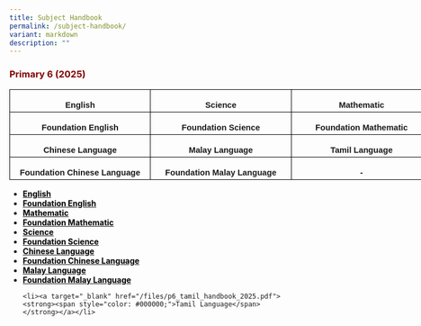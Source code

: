 ```yaml
---
title: Subject Handbook
permalink: /subject-handbook/
variant: markdown
description: ""
---
```

<h3><strong><span style="color: #800000;">Primary 6 (2025)</span></strong></h3>

<table style="width:564.0pt;border-collapse:collapse;mso-yfti-tbllook:1184;
 mso-padding-alt:0in 5.4pt 0in 5.4pt" width="752" cellpadding="0" cellspacing="0" border="0" class="MsoNormalTable"><tbody><tr style="mso-yfti-irow:0;mso-yfti-firstrow:yes;height:30.0pt"><td style="width:188.0pt;border:solid windowtext 1.0pt;padding:
  0in 5.4pt 0in 5.4pt;height:30.0pt" width="251"><p style="margin-bottom:0in;text-align:center;
  line-height:normal" align="center" class="MsoNormal"><b><span style="font-size:11.0pt;font-family:&quot;Arial&quot;,sans-serif;
  mso-fareast-font-family:&quot;Times New Roman&quot;;mso-font-kerning:0pt;mso-ligatures:
  none;mso-bidi-language:TA">English</span></b></p></td><td style="width:188.0pt;border:solid windowtext 1.0pt;border-left:
  none;padding:0in 5.4pt 0in 5.4pt;height:30.0pt" width="251"><p style="margin-bottom:0in;text-align:center;
  line-height:normal" align="center" class="MsoNormal"><b><span style="font-size:11.0pt;font-family:&quot;Arial&quot;,sans-serif;
  mso-fareast-font-family:&quot;Times New Roman&quot;;mso-font-kerning:0pt;mso-ligatures:
  none;mso-bidi-language:TA">Science</span></b></p></td><td style="width:188.0pt;border:solid windowtext 1.0pt;border-left:
  none;padding:0in 5.4pt 0in 5.4pt;height:30.0pt" width="251"><p style="margin-bottom:0in;text-align:center;
  line-height:normal" align="center" class="MsoNormal"><b><span style="font-size:11.0pt;font-family:&quot;Arial&quot;,sans-serif;
  mso-fareast-font-family:&quot;Times New Roman&quot;;mso-font-kerning:0pt;mso-ligatures:
  none;mso-bidi-language:TA">Mathematic</span></b></p></td></tr><tr style="mso-yfti-irow:1;height:30.0pt"><td style="width:188.0pt;border:solid windowtext 1.0pt;border-top:
  none;padding:0in 5.4pt 0in 5.4pt;height:30.0pt" width="251"><p style="margin-bottom:0in;text-align:center;
  line-height:normal" align="center" class="MsoNormal"><b><span style="font-size:11.0pt;font-family:&quot;Arial&quot;,sans-serif;
  mso-fareast-font-family:&quot;Times New Roman&quot;;mso-font-kerning:0pt;mso-ligatures:
  none;mso-bidi-language:TA">Foundation English</span></b></p></td><td style="width:188.0pt;border-top:none;border-left:none;
  border-bottom:solid windowtext 1.0pt;border-right:solid windowtext 1.0pt;
  padding:0in 5.4pt 0in 5.4pt;height:30.0pt" width="251"><p style="margin-bottom:0in;text-align:center;
  line-height:normal" align="center" class="MsoNormal"><b><span style="font-size:11.0pt;font-family:&quot;Arial&quot;,sans-serif;
  mso-fareast-font-family:&quot;Times New Roman&quot;;mso-font-kerning:0pt;mso-ligatures:
  none;mso-bidi-language:TA">Foundation Science</span></b></p></td><td style="width:188.0pt;border-top:none;border-left:none;
  border-bottom:solid windowtext 1.0pt;border-right:solid windowtext 1.0pt;
  padding:0in 5.4pt 0in 5.4pt;height:30.0pt" width="251"><p style="margin-bottom:0in;text-align:center;
  line-height:normal" align="center" class="MsoNormal"><b><span style="font-size:11.0pt;font-family:&quot;Arial&quot;,sans-serif;
  mso-fareast-font-family:&quot;Times New Roman&quot;;mso-font-kerning:0pt;mso-ligatures:
  none;mso-bidi-language:TA">Foundation Mathematic</span></b></p></td></tr><tr style="mso-yfti-irow:2;height:30.0pt"><td style="width:188.0pt;border:solid windowtext 1.0pt;border-top:
  none;padding:0in 5.4pt 0in 5.4pt;height:30.0pt" width="251"><p style="margin-bottom:0in;text-align:center;
  line-height:normal" align="center" class="MsoNormal"><b><span style="font-size:11.0pt;font-family:&quot;Arial&quot;,sans-serif;
  mso-fareast-font-family:&quot;Times New Roman&quot;;mso-font-kerning:0pt;mso-ligatures:
  none;mso-bidi-language:TA">Chinese Language</span></b></p></td><td style="width:188.0pt;border-top:none;border-left:none;
  border-bottom:solid windowtext 1.0pt;border-right:solid windowtext 1.0pt;
  padding:0in 5.4pt 0in 5.4pt;height:30.0pt" width="251"><p style="margin-bottom:0in;text-align:center;
  line-height:normal" align="center" class="MsoNormal"><b><span style="font-size:11.0pt;font-family:&quot;Arial&quot;,sans-serif;
  mso-fareast-font-family:&quot;Times New Roman&quot;;mso-font-kerning:0pt;mso-ligatures:
  none;mso-bidi-language:TA">Malay Language</span></b></p></td><td style="width:188.0pt;border-top:none;border-left:none;
  border-bottom:solid windowtext 1.0pt;border-right:solid windowtext 1.0pt;
  padding:0in 5.4pt 0in 5.4pt;height:30.0pt" width="251"><p style="margin-bottom:0in;text-align:center;
  line-height:normal" align="center" class="MsoNormal"><b><span style="font-size:11.0pt;font-family:&quot;Arial&quot;,sans-serif;
  mso-fareast-font-family:&quot;Times New Roman&quot;;mso-font-kerning:0pt;mso-ligatures:
  none;mso-bidi-language:TA">Tamil Language</span></b></p></td></tr><tr style="mso-yfti-irow:3;mso-yfti-lastrow:yes;height:30.0pt"><td style="width:188.0pt;border:solid windowtext 1.0pt;border-top:
  none;padding:0in 5.4pt 0in 5.4pt;height:30.0pt" width="251"><p style="margin-bottom:0in;text-align:center;
  line-height:normal" align="center" class="MsoNormal"><b><span style="font-size:11.0pt;font-family:&quot;Arial&quot;,sans-serif;
  mso-fareast-font-family:&quot;Times New Roman&quot;;mso-font-kerning:0pt;mso-ligatures:
  none;mso-bidi-language:TA">Foundation Chinese Language</span></b></p></td><td style="width:188.0pt;border-top:none;border-left:none;
  border-bottom:solid windowtext 1.0pt;border-right:solid windowtext 1.0pt;
  padding:0in 5.4pt 0in 5.4pt;height:30.0pt" width="251"><p style="margin-bottom:0in;text-align:center;
  line-height:normal" align="center" class="MsoNormal"><b><span style="font-size:11.0pt;font-family:&quot;Arial&quot;,sans-serif;
  mso-fareast-font-family:&quot;Times New Roman&quot;;mso-font-kerning:0pt;mso-ligatures:
  none;mso-bidi-language:TA">Foundation Malay Language</span></b></p></td><td style="width:188.0pt;border-top:none;border-left:none;
  border-bottom:solid windowtext 1.0pt;border-right:solid windowtext 1.0pt;
  padding:0in 5.4pt 0in 5.4pt;height:30.0pt" width="251"><p style="margin-bottom:0in;text-align:center;
  line-height:normal" align="center" class="MsoNormal"><b><span style="font-size:11.0pt;font-family:&quot;Arial&quot;,sans-serif;
  mso-fareast-font-family:&quot;Times New Roman&quot;;mso-font-kerning:0pt;mso-ligatures:
  none;mso-bidi-language:TA">-</span></b></p></td></tr></tbody></table>

<ul>
<li><a target="_blank" href="/files/p6_english_handbook_2025.pdf"><strong><span style="color: #000000;">English</span></strong></a></li>
	
<li><a target="_blank" href="/files/p6_foundation_english_handbook_2025.pdf"><strong><span style="color: #000000;">Foundation English</span></strong></a></li>
	
<li><a target="_blank" href="/files/p6_standard_math_handbook_2025.pdf"><strong><span style="color: #000000;">Mathematic</span></strong></a></li>
	
<li><a target="_blank" href="/files/p6_foundation_math_handbook_2025.pdf"><strong><span style="color: #000000;">Foundation Mathematic</span></strong></a></li>
	
<li><a target="_blank" href="/files/p6_science_handbook_2025.pdf"><strong><span style="color: #000000;">Science</span></strong></a></li>
	
<li><a target="_blank" href="/files/p6_foundation_science_handbook_2025.pdf"><strong><span style="color: #000000;">Foundation Science</span></strong></a></li>
	
<li><a target="_blank" href="/files/p6_chinese_handbook_2025.pdf"><strong><span style="color: #000000;">Chinese Language</span></strong></a></li>
	
<li><a target="_blank" href="/files/p6_foundation_chinese_handbook_2025.pdf"><strong><span style="color: #000000;">Foundation Chinese Language</span></strong></a></li>

<li><a target="_blank" href="/files/p6_malay_handbook_2025.pdf"><strong><span style="color: #000000;">Malay Language</span></strong></a></li>
	
<li><a target="_blank" href="/files/p6_foundation_malay_handbook_2025.pdf"><strong><span style="color: #000000;">Foundation Malay Language</span></strong></a></li>	

	<li><a target="_blank" href="/files/p6_tamil_handbook_2025.pdf"><strong><span style="color: #000000;">Tamil Language</span></strong></a></li>	
</ul>